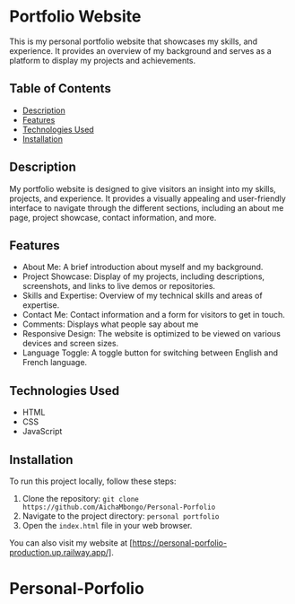 # Portfolio Website

This is my personal portfolio website that showcases my skills, and experience. It provides an overview of my background and serves as a platform to display my projects and achievements.

## Table of Contents

- [Description](#description)
- [Features](#features)
- [Technologies Used](#technologies-used)
- [Installation](#installation)

## Description

My portfolio website is designed to give visitors an insight into my skills, projects, and experience. It provides a visually appealing and user-friendly interface to navigate through the different sections, including an about me page, project showcase, contact information, and more.

## Features

- About Me: A brief introduction about myself and my background.
- Project Showcase: Display of my projects, including descriptions, screenshots, and links to live demos or repositories.
- Skills and Expertise: Overview of my technical skills and areas of expertise.
- Contact Me: Contact information and a form for visitors to get in touch.
- Comments: Displays what people say about me
- Responsive Design: The website is optimized to be viewed on various devices and screen sizes.
- Language Toggle: A toggle button for switching between English and French language.

## Technologies Used

- HTML
- CSS
- JavaScript

## Installation

To run this project locally, follow these steps:

1. Clone the repository: `git clone https://github.com/AichaMbongo/Personal-Porfolio`
2. Navigate to the project directory: `personal portfolio`
3. Open the `index.html` file in your web browser.

You can also visit my website at [https://personal-porfolio-production.up.railway.app/].
# Personal-Porfolio

